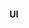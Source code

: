 #### UI
<div class="item-row">
    <Item img="/assets/img/item-imgs/code-sandbox.ico" title="CodeSandbox" href="https://codesandbox.io/" />
    <Item img="/assets/img/item-imgs/codepen.svg" title="CodePen" href="https://codepen.io/" />
    <Item img="/assets/img/item-imgs/stackblitz.svg" title="StackBlitz" href="https://stackblitz.com/" />
    <Item img="/assets/img/item-imgs/w3school.png" title="w3school" href="https://www.w3school.com.cn/tiy/t.asp?f=jquery_manipulation_before_func" />
    <Item img="/assets/img/item-imgs/js-run.png" title="JSRUN" href="https://jsrun.net/" />
</div>
